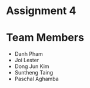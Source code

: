 # Assignment 4

# Team Members
- Danh Pham
- Joi Lester	
- Dong Jun Kim	
- Suntheng Taing	
- Paschal Aghamba	


